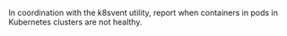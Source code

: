 In coordination with the k8svent utility, report when containers in
pods in Kubernetes clusters are not healthy.
